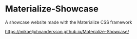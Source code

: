 # Materialize-Showcase
A showcase website made with the Materialize CSS framework

https://mikaeljohnandersson.github.io/Materialize-Showcase/ 

